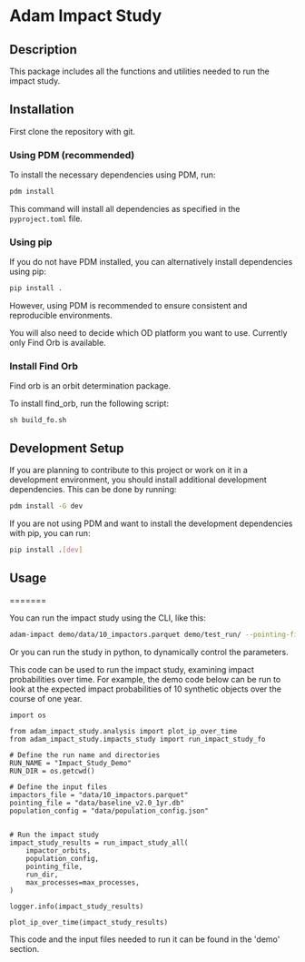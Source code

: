 # Adam Impact Study

## Description
This package includes all the functions and utilities needed to run the impact study.

## Installation
First clone the repository with git.
### Using PDM (recommended)
To install the necessary dependencies using PDM, run:

```bash
pdm install
```

This command will install all dependencies as specified in the `pyproject.toml` file.

### Using pip
If you do not have PDM installed, you can alternatively install dependencies using pip:

```bash
pip install .
```

However, using PDM is recommended to ensure consistent and reproducible environments.

You will also need to decide which OD platform you want to use. Currently only Find Orb is available.

### Install Find Orb

Find orb is an orbit determination package.

To install find_orb, run the following script:

```
sh build_fo.sh
```

## Development Setup

If you are planning to contribute to this project or work on it in a development environment, you should install additional development dependencies. This can be done by running:

```bash
pdm install -G dev
```

If you are not using PDM and want to install the development dependencies with pip, you can run:

```bash
pip install .[dev]
```

## Usage
=======

You can run the impact study using the CLI, like this:

```bash
adam-impact demo/data/10_impactors.parquet demo/test_run/ --pointing-file demo/data/baseline_v2.0_1yr.db --population-config demo/data/population_config.json --object-id I00007 --debug
```

Or you can run the study in python, to dynamically control the parameters.

This code can be used to run the impact study, examining impact probabilities over time. For example, the demo code below can be run to look at the expected impact probabilities of 10 synthetic objects over the course of one year.

```
import os

from adam_impact_study.analysis import plot_ip_over_time
from adam_impact_study.impacts_study import run_impact_study_fo

# Define the run name and directories
RUN_NAME = "Impact_Study_Demo"
RUN_DIR = os.getcwd()

# Define the input files
impactors_file = "data/10_impactors.parquet"
pointing_file = "data/baseline_v2.0_1yr.db"
population_config = "data/population_config.json"


# Run the impact study
impact_study_results = run_impact_study_all(
    impactor_orbits,
    population_config,
    pointing_file,
    run_dir,
    max_processes=max_processes,
)

logger.info(impact_study_results)

plot_ip_over_time(impact_study_results)
```

This code and the input files needed to run it can be found in the 'demo' section.
